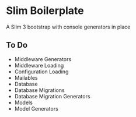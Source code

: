 # Slim Boilerplate

A Slim 3 bootstrap with console generators in place

## To Do

- Middleware Generators
- Middleware Loading
- Configuration Loading
- Mailables
- Database
- Database Migrations
- Database Migration Generators
- Models
- Model Generators
